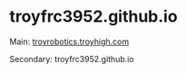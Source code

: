 # troyfrc3952.github.io
Main: [troyrobotics.troyhigh.com](https://troyrobotics.troyhigh.com/)

Secondary: troyfrc3952.github.io
